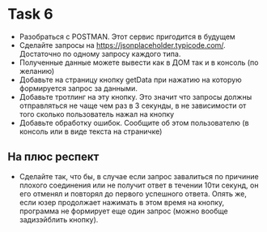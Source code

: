 # Task 6
* Разобраться с POSTMAN. Этот сервис пригодится в будущем
* Сделайте запросы на https://jsonplaceholder.typicode.com/. Достаточно по одному запросу каждого типа.
* Полученные данные можете вывести как в ДОМ так и в консоль (по желанию)
* Добавьте на страницу кнопку getData при нажатию на которую формируется запрос за данными.
* Добавьте тротлинг на эту кнопку. Это значит что запросы должны отправляться не чаще чем раз в 3 секунды, в не зависимости от того сколько пользователь нажал на кнопку
* Добавьте обработку ошибок. Сообщите об этом пользователю (в консоль или в виде текста на страничке)

## На плюс респект
* Сделайте так, что бы, в случае если запрос завалиться по причиние плохого соединения или не получит ответ в течении 10ти секунд, он его отменял и повторял до первого успешного ответа. Опять же, если юзер продолжает нажимать в этом время на кнопку, программа не формирует еще один запрос (можно вообще задизэйблить кнопку).